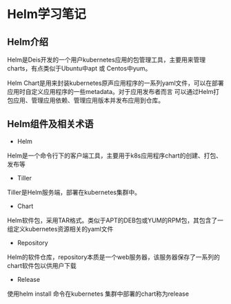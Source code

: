 # Helm学习笔记

## Helm介绍

Helm是Deis开发的一个用户kubernetes应用的包管理工具，主要用来管理charts，有点类似于Ubuntu中apt 或 Centos中yum。

Helm Chart是用来封装kubernetes原声应用程序的一系列yaml文件，可以在部署应用时自定义应用程序的一些metadata。对于应用发布者而言 可以通过Helm打包应用、管理应用依赖、管理应用版本并发布应用到仓库。

## Helm组件及相关术语

- Helm

Helm是一个命令行下的客户端工具，主要用于k8s应用程序chart的创建、打包、发布等

- Tiller

Tiller是Helm服务端，部署在kubernetes集群中。

- Chart

Helm软件包，采用TAR格式。类似于APT的DEB包或YUM的RPM包，其包含了一组定义kubernetes资源相关的yaml文件

- Repository

Helm的软件仓库，repository本质是一个web服务器，该服务器保存了一系列的chart软件包以供用户下载

- Release

使用helm install 命令在kubernetes 集群中部署的chart称为release